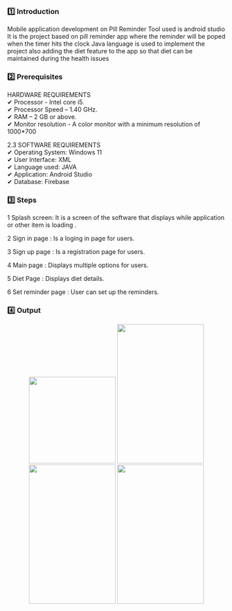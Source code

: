 ### :one: Introduction
Mobile application development on Pill Reminder 
Tool used is android studio 
It is the project based on pill reminder app where the reminder will be poped when the timer hits the clock 
Java language is used to implement the project 
also adding the diet feature to the app so that diet can be maintained during the health issues

### :two: Prerequisites
HARDWARE REQUIREMENTS <br>
✔ Processor - Intel core i5. <br>
✔ Processor Speed – 1.40 GHz. <br>
✔ RAM – 2 GB or above. <br>
✔ Monitor resolution - A color monitor with a minimum resolution of 1000*700 <br>

2.3 SOFTWARE REQUIREMENTS <br>
✔ Operating System: Windows 11 <br>
✔ User Interface: XML <br>
✔ Language used: JAVA <br>
✔ Application: Android Studio <br>
✔ Database: Firebase <br>

### :three: Steps 
1 Splash screen: It is a screen of the software that displays while application or other item is loading  .

2 Sign in page : Is a loging in page for users.

3 Sign up page : Is a registration page for users.

4 Main page : Displays multiple options for users.

5 Diet Page : Displays diet details.

6 Set reminder page : User can set up the reminders.

### :four: Output
<p align=center>
<img src = "https://github.com/Ranith27/Mobile-Application-Development/assets/115481333/04261509-f6c8-4219-9d4b-68463445817e" width =200 >
<img src = "https://github.com/Ranith27/Mobile-Application-Development/assets/115481333/00ba4d1d-00d2-4547-96c3-9208ee69f26c" width =200 height=322>
<img src = "https://github.com/Ranith27/Mobile-Application-Development/assets/115481333/6fa179d2-5769-409a-9e90-fa631160abad" width =200 height=322>
<img src = "https://github.com/Ranith27/Mobile-Application-Development/assets/115481333/1348867e-4f4e-408a-b522-7bc5da868afb" width =200 height=322>
